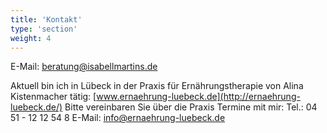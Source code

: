 ```yaml
---
title: 'Kontakt'
type: 'section'
weight: 4
---
```

E-Mail: [beratung@isabellmartins.de](mailto:beratung@isabellmartins.de)

Aktuell bin ich in Lübeck in der Praxis für Ernährungstherapie von Alina Kistenmacher tätig: [www.ernaehrung-luebeck.de](http://ernaehrung-luebeck.de/)
Bitte vereinbaren Sie über die Praxis Termine mit mir:
Tel.: 04 51 - 12 12 54 8
E-Mail: info@ernaehrung-luebeck.de
